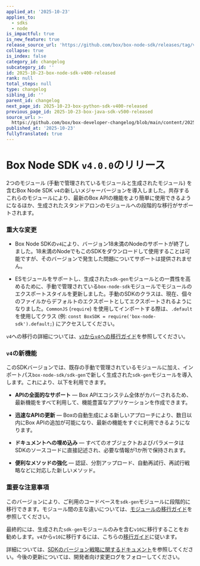 ```yaml
---
applied_at: '2025-10-23'
applies_to:
  - sdks
  - node
is_impactful: true
is_new_feature: true
release_source_url: 'https://github.com/box/box-node-sdk/releases/tag/v4.0.0'
collapse: true
is_index: false
category_id: changelog
subcategory_id: ''
id: 2025-10-23-box-node-sdk-v400-released
rank: null
total_steps: null
type: changelog
sibling_id: ''
parent_id: changelog
next_page_id: 2025-10-23-box-python-sdk-v400-released
previous_page_id: 2025-10-23-box-java-sdk-v500-released
source_url: >-
  https://github.com/box/box-developer-changelog/blob/main/content/2025/10-23-box-node-sdk-v400-released.md
published_at: '2025-10-23'
fullyTranslated: true
---
```

# Box Node SDK `v4.0.0`のリリース

2つのモジュール (手動で管理されているモジュールと生成されたモジュール) を含むBox Node SDK `v4`の新しいメジャーバージョンを導入しました。共存するこれらのモジュールにより、最新のBox APIの機能をより簡単に使用できるようになるほか、生成されたスタンドアロンのモジュールへの段階的な移行がサポートされます。

### 重大な変更

* Box Node SDKの`v4`により、バージョン18未満のNodeのサポートが終了しました。18未満のNodeでもこのSDKをダウンロードして使用することは可能ですが、そのバージョンで発生した問題についてサポートは提供されません。

* ESモジュールをサポートし、生成された`sdk-gen`モジュールとの一貫性を高めるために、手動で管理されている`box-node-sdk`モジュールでモジュールのエクスポートスタイルを更新しました。手動のSDKのクラスは、現在、個々のファイルからデフォルトのエクスポートとしてエクスポートされるようになりました。`CommonJS` (`require`) を使用してインポートする際は、`.default`を使用してクラス (例: `const BoxSDK = require('box-node-sdk').default;`) にアクセスしてください。

`v4`への移行の詳細については、[`v3`から`v4`への移行ガイド][1]を参照してください。

### `v4`の新機能

このSDKバージョンでは、既存の手動で管理されているモジュールに加え、インポートパス`box-node-sdk/sdk-gen`で新しく生成された`sdk-gen`モジュールを導入します。これにより、以下を利用できます。

* **APIの全面的なサポート** — Box APIエコシステム全体がカバーされるため、最新機能をすべて利用して、機能豊富なアプリケーションを作成できます。

* **迅速なAPIの更新** — Boxの自動生成による新しいアプローチにより、数日以内にBox APIの追加が可能になり、最新の機能をすぐに利用できるようになります。

* **ドキュメントへの埋め込み** — すべてのオブジェクトおよびパラメータはSDKのソースコードに直接記述され、必要な情報が1か所で保持されます。

* **便利なメソッドの強化** — 認証、分割アップロード、自動再試行、再試行戦略などに対応した新しいメソッド。

### 重要な注意事項

このバージョンにより、ご利用のコードベースを`sdk-gen`モジュールに段階的に移行できます。モジュール間の主な違いについては、[モジュールの移行ガイド][2]を参照してください。

最終的には、生成された`sdk-gen`モジュールのみを含む`v10`に移行することをお勧めします。`v4`から`v10`に移行するには、こちらの[移行ガイド][3]に従います。

詳細については、[SDKのバージョン戦略に関するドキュメント][4]を参照してください。今後の更新については、開発者向け変更ログをフォローしてください。

[1]: https://github.com/box/box-node-sdk/blob/combined-sdk/migration-guides/from-v3-to-v4.md

[2]: https://github.com/box/box-node-sdk/blob/combined-sdk/migration-guides/from-box-node-sdk-to-sdk-gen.md

[3]: https://github.com/box/box-node-sdk/blob/combined-sdk/migration-guides/from-v4-to-v10.md

[4]: https://developer.box.com/guides/tooling/sdks/sdk-versioning/
